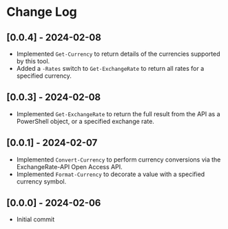 # Change Log

## [0.0.4] - 2024-02-08

* Implemented `Get-Currency` to return details of the currencies supported by this tool.
* Added a `-Rates` switch to `Get-ExchangeRate` to return all rates for a specified currency.

## [0.0.3] - 2024-02-08

* Implemented `Get-ExchangeRate` to return the full result from the API as a PowerShell object, or a specified exchange rate.

## [0.0.1] - 2024-02-07

* Implemented `Convert-Currency` to perform currency conversions via the ExchangeRate-API Open Access API.
* Implemented `Format-Currency` to decorate a value with a specified currency symbol.

## [0.0.0] - 2024-02-06

* Initial commit

